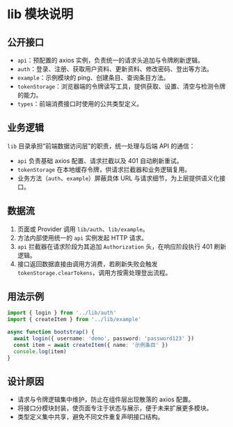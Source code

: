 # lib 模块说明

## 公开接口
- `api`：预配置的 axios 实例，负责统一的请求头追加与令牌刷新逻辑。
- `auth`：登录、注册、获取用户资料、更新资料、修改密码、登出等方法。
- `example`：示例模块的 ping、创建条目、查询条目方法。
- `tokenStorage`：浏览器端的令牌读写工具，提供获取、设置、清空与检测令牌的能力。
- `types`：前端消费接口时使用的公共类型定义。

## 业务逻辑
`lib` 目录承担“前端数据访问层”的职责，统一处理与后端 API 的通信：
- `api` 负责基础 axios 配置、请求拦截以及 401 自动刷新重试。
- `tokenStorage` 在本地缓存令牌，供请求拦截器和业务逻辑复用。
- 业务方法（`auth`、`example`）屏蔽具体 URL 与请求细节，为上层提供语义化接口。

## 数据流
1. 页面或 Provider 调用 `lib/auth`、`lib/example`。
2. 方法内部使用统一的 `api` 实例发起 HTTP 请求。
3. `api` 拦截器在请求阶段为其追加 `Authorization` 头，在响应阶段执行 401 刷新逻辑。
4. 接口返回数据直接由调用方消费，若刷新失败会触发 `tokenStorage.clearTokens`，调用方按需处理登出流程。

## 用法示例
```ts
import { login } from '../lib/auth'
import { createItem } from '../lib/example'

async function bootstrap() {
  await login({ username: 'demo', password: 'password123' })
  const item = await createItem({ name: '示例条目' })
  console.log(item)
}
```

## 设计原因
- 请求与令牌逻辑集中维护，防止在组件层出现散落的 axios 配置。
- 将接口分模块封装，使页面专注于状态与展示，便于未来扩展更多模块。
- 类型定义集中共享，避免不同文件重复声明接口结构。
